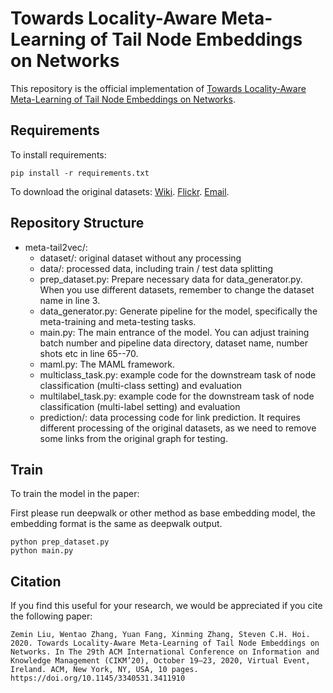 # Towards Locality-Aware Meta-Learning of Tail Node Embeddings on Networks

This repository is the official implementation of [Towards Locality-Aware Meta-Learning of Tail Node Embeddings on Networks](). 

## Requirements

To install requirements:

```setup
pip install -r requirements.txt
```

To download the original datasets:
[Wiki](https://github.com/thunlp/OpenNE/tree/master/data/wiki).
[Flickr](http://socialcomputing.asu.edu/datasets/Flickr).
[Email](https://snap.stanford.edu/data/email-Eu-core.html).

## Repository Structure
- meta-tail2vec/:
	- dataset/: original dataset without any processing
	- data/: processed data, including train / test data splitting 
	- prep_dataset.py: Prepare necessary data for data_generator.py. When you use different datasets, remember to change the dataset name in line 3.
	- data_generator.py: Generate pipeline for the model, specifically the meta-training and meta-testing tasks.
	- main.py: The main entrance of the model. You can adjust training batch number and pipeline data directory, dataset name, number shots etc in line 65--70.
	- maml.py: The MAML framework.
	- multiclass_task.py: example code for the downstream task of node classification (multi-class setting) and evaluation
	- multilabel_task.py: example code for the downstream task of node classification (multi-label setting) and evaluation
	- prediction/: data processing code for link prediction. It requires different processing of the original datasets, as we need to remove some links from the original graph for testing.

## Train

To train the model in the paper:

First please run deepwalk or other method as base embedding model, the embedding format is the same as deepwalk output.

```
python prep_dataset.py
python main.py
```

## Citation
If you find this useful for your research, we would be appreciated if you cite the following paper:
```
Zemin Liu, Wentao Zhang, Yuan Fang, Xinming Zhang, Steven C.H. Hoi. 2020. Towards Locality-Aware Meta-Learning of Tail Node Embeddings on Networks. In The 29th ACM International Conference on Information and Knowledge Management (CIKM’20), October 19–23, 2020, Virtual Event, Ireland. ACM, New York, NY, USA, 10 pages. https://doi.org/10.1145/3340531.3411910
```
